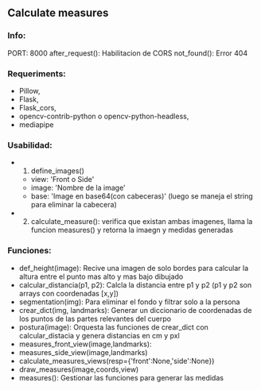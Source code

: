 ## Calculate measures

### Info:
PORT: 8000
after_request(): Habilitacion de CORS
not_found(): Error 404

### Requeriments:
- Pillow,
- Flask,
- Flask_cors,
- opencv-contrib-python o opencv-python-headless,
- mediapipe

### Usabilidad:
- 1. define_images()
    - view: 'Front o Side'
    - image: 'Nombre de la image'
    - base: 'Image en base64(con cabeceras)' (luego se maneja el string para eliminar la cabecera)
- 2. calculate_measure(): verifica que existan ambas imagenes, llama la funcion measures() y retorna la imaegn y medidas generadas
### Funciones:
- def_height(image): Recive una imagen de solo bordes para calcular la altura entre el punto mas alto y mas bajo dibujado  
- calcular_distancia(p1, p2): Calcla la distancia entre p1 y p2 (p1 y p2 son arrays con coordenadas [x,y])
- segmentation(img): Para eliminar el fondo y filtrar solo a la persona
- crear_dict(img, landmarks): Generar un diccionario de coordenadas de los puntos de las partes relevantes del cuerpo
- postura(image): Orquesta las funciones de crear_dict con calcular_distacia y genera distancias en cm y pxl  
- measures_front_view(image,landmarks): 
- measures_side_view(image,landmarks)
- calculate_measures_views(resp={'front':None,'side':None})
- draw_measures(image,coords,view)
- measures(): Gestionar las funciones para generar las medidas
